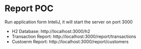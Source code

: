 # Report POC

Run application form InteliJ, it will start the server on port 3000

 - H2 Database: http://localhost:3000/h2
 - Transaction Report: http://localhost:3000/report/transactions
 - Custoerm Report: http://localhost:3000/report/customers
 
 
